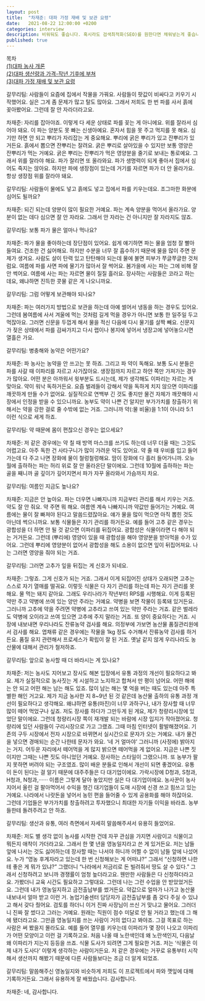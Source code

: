 ```yaml
---
layout: post
title:  "차재준: 대파 가정 재배 및 보관 요령"
date:   2021-08-22 12:00:00 +0200
categories: interview
description: 비워둬도 좋습니다. 혹시라도 검색최적화(SEO)를 원한다면 채워넣는게 좋습니다.
published: true
---
```

목차  
[(1)대파 농사 개론](https://pakiuki.github.io/interview/2021/08/22/farmingscallion1.html)  
[(2)대파 생산량과 가격-작년 기후에 부쳐](https://pakiuki.github.io/interview/2021/08/22/farmingscallion2.html)  
[(3)대파 가정 재배 및 보관 요령](https://pakiuki.github.io/interview/2021/08/22/farmingscallion3.html)   


갈무리팀: 사람들이 요즘에 집에서 작물을 가꿔요. 사람들이 팟값이 비싸다고 키우기 시작했어요. 실은 그게 좀 문제가 많고 탈도 많아요. 그래서 저희도 한 번 파를 사서 흙에 꽂아봤어요. 그런데 잘 안 자라더라고요.
 
차재준: 자리를 잡아야죠. 이렇게 다 세운 상태로 파를 꽂는 게 아니에요. 위를 잘라서 심어야 돼요. 이 파는 양분도 못 빠는 신생아예요. 혼자서 힘을 못 주고 먹지를 못 해요. 심기만 하면 안 되고 뿌리가 자리잡는 게 중요해요. 뿌리에 굵은 뿌리가 있고 잔뿌리가 있거든요. 흙에서 뽑으면 잔뿌리는 잘려요. 굵은 뿌리로 살아있을 수 있지만 보통 영양은 잔뿌리가 먹는 거예요. 굵은 뿌리는 잔뿌리가 먹은 영양분을 줄기로 보내는 통로예요. 그래서 위를 잘라야 해요. 파가 잘리면 또 올라와요. 파가 생명력이 되게 좋아서 집에서 심어도 죽지는 않아요. 하지만 파에 생장점이 있는데 거기를 자르면 파가 더 안 올라가요. 항상 생장점 위를 잘라야 돼요.

갈무리팀: 사람들이 물에도 넣고 흙에도 넣고 집에서 파를 키우는데요. 조그마한 화분에 심어도 될까요?

차재준: 되긴 되는데 양분이 많이 필요한 거예요. 파는 계속 양분을 먹어서 올라가요. 양분이 없는 데다 심으면 잘 안 자라요. 그래서 안 자라는 건 아니지만 잘 자라지도 않죠.

갈무리팀: 보통 파가 물은 얼마나 먹나요?
 
차재준: 파가 물을 좋아하는데 장단점이 있어요. 쉽게 얘기하면 파는 물을 엄청 잘 빨아들여요. 건조한 건 싫어해요. 하지만 수분을 너무 잘 흡수하기 때문에 물을 많이 주면 문제가 생겨요. 사람도 살이 탄력 있고 탄탄해야 되는데 물에 불면 피부가 쭈글쭈글한 것처럼요. 여름에 파를 사면 파에 물기가 많아서 잘 썩어요. 봄가을에 사는 파는 그에 비해 잘 안 썩어요. 여름에 사는 파는 자르면 물이 질질 흘러요. 장사하는 사람들은 코라고 하는데요, 왜냐하면 진득한 콧물 같은 게 나오니까요.
 
갈무리팀: 그럼 어떻게 보관해야 되나요?
 
차재준: 파는 여러가지 방법으로 보관을 하는데 아예 썰어서 냉동을 하는 경우도 있어요. 그런데 봄여름에 사서 겨울에 먹는 것처럼 길게 먹을 경우가 아니면 보통 한 일주일 두고 먹잖아요. 그러면 신문을 두껍게 해서 물을 적신 다음에 다시 물기를 살짝 빼요. 신문지가 젖은 상태에서 파를 감싸가지고 다시 랩이나 봉지에 넣어서 냉장고에 넣어놓으시면 열흘은 가요.
 
갈무리팀: 병충해와 농약은 어떤가요?
 
차재준: 파 농사는 농약을 안 쓰고는 못 하죠. 그리고 파 약이 독해요. 보통 도시 분들은 파를 사갈 때 이파리를 자르고 사가잖아요. 생장점까지 자르고 하얀 쪽만 가져가는 경우가 많아요. 어떤 분은 아까워서 윗부분도 드시는데, 제가 생각해도 이파리는 자르는 게 맞아요. 약이 워낙 독하거든요. 
요즘 벌레들이 강해서 약을 독하게 치지 않으면 이파리를 깨끗하게 만들 수가 없어요. 실질적으로 연백부 긴 것도 좋지만 물건 자체가 깨끗해야 시장에서 인정을 받을 수 있으니까요. 농부도 약이 나쁜 건 알지만 부가가치를 창출하기 위해서는 약을 강한 걸로 줄 수밖에 없는 거죠. 그러니까 약(:물 비율)을 1:1이 아니라 5:1 이런 식으로 세게 하죠.
 
갈무리팀: 약 때문에 몸이 편찮으신 경우는 없으세요?
 
차재준: 저 같은 경우에는 약 칠 때 방역 마스크를 쓰기도 하는데 너무 더울 때는 그것도 어렵고요. 아주 독한 건 사타구니가 많이 가려운 약도 있어요. 약 줄 때 우비를 입고 들어가는데 다 주고 나면 장화에 물이 철렁철렁해요. 땀이 장화에 다 흘러 들어가니까. 오뉴월에 출하하는 파는 허리 위로 잘 안 올라온단 말이에요. 그런데 10월에 출하하는 파는 골을 째니까 골 깊이가 깊어지면서 파가 자꾸 올라와서 가슴까지 차요. 
 
갈무리팀: 여름인 지금도 높나요?
 
차재준: 지금은 안 높아요. 파는 더우면 나빠지니까 지금부터 관리를 해서 키우는 거죠. 약도 잘 안 줘요. 약 주면 뭐 해요. 여름엔 계속 나빠지니까 약값만 들어가는 거예요. 여름에는 물이 잘 빠져야 된다고 말씀드렸잖아요. 얘가 물을 많이 먹으면 아직 뽑힌 것도 아닌데 썩으니까요.
보통 식물들은 자기 관리를 하거든요. 예를 들어 고추 같은 경우는 광합성을 더 하면 안 될 것 같으면 이파리를 뒤집어요. 광합성은 식물이라면 다 해야 되는 거거든요. 그런데 (뿌리에) 영양이 있을 때 광합성을 해야 영양분을 받아먹을 수가 있어요. 그런데 뿌리에 영양분이 없어서 광합성을 해도 소용이 없으면 잎이 뒤집어져요. 나는 그러면 영양을 줘야 되는 거죠.
 
갈무리팀: 그러면 고추가 잎을 뒤집는 게 신호가 되네요.
 
차재준: 그렇죠. 그게 신호가 되는 거죠. 그래서 이게 되집어진 상태가 오래되면 고추는 스스로 자기 열매를 떨궈요. 이렇듯 식물은 다 자기 관리를 하는데 파는 자기 관리를 못 해요. 물 먹는 돼지 같아요.
그래도 우리나라가 작년부터 RPS를 시행해요. 이게 등록된 약만 주고 약병에 쓰여 있는 양만 주라는 거예요. 약병을 보면 작물이 등록돼 있거든요. 그러니까 고추에 약을 주려면 약병에 고추라고 쓰여 있는 약만 주라는 거죠. 같은 벌레라도 약병에 오이라고 쓰여 있으면 고추에 주지 말라는 거죠. 또 양이 중요하다는 거죠. 시장에 내보내면 우리나라도 잔류농약 검사를 해요. 의정부에 가보면 농산물 품질관리원에서 검사를 해요. 엽채류 같은 경우에는 작물을 1kg 정도 수거해서 잔류농약 검사를 하거든요. 품질 유지 관련해서 프로세스가 확립이 잘 된 거죠. 옛날 같지 않게 우리나라도 농산물에 대해서 관리가 철저하죠.
 
갈무리팀: 앞으로 농사할 때 더 바라시는 게 있나요?
 
차재준: 저는 농사도 지어보고 장사도 해본 입장에서 유통 과정의 개선이 필요하다고 봐요. 제가 실질적으로 농사짓는 게 시설하고 노지하고 합쳐서 만 평이 넘어요. 어떤 해에는 안 되고 어떤 해는 남는 해도 있죠. 많이 남는 해는 몇 억을 버는 때도 있는데 아주 특별한 해인 거고요. 제가 지금 농사한 지 8~9년 된 것 같은데 농산물 출하의 유통 과정 개선이 필요하다고 생각해요. 왜냐하면 유통(마진)이 너무 과하구나, 내가 장사할 때 너무 많이 떼어 먹었구나 싶죠.
저도 장사를 하다가 그만두게 된 게요, 제가 청량리시장에 있었단 말이에요. 그런데 청량리시장 쪽이 재개발 되는 바람에 시장 입지가 작아졌어요. 청량리에 있던 사람들이 구리시장으로 가고 그랬죠. 그때 마침 인터넷이 활발해졌어요. 기존의 구두 시장에서 전자 시장으로 바뀌면서 실시간으로 문자가 오는 거예요. 내가 물건을 넣으면 경매되는 순간 나한테 문자가 와요. ‘네 거 얼마야’ 그러니까 (사정에) 밝아지는 거지. 어두운 자리에서 떼어먹을 게 많지 밝으면 떼어먹을 게 없어요. 지금은 나쁜 짓이지만 그때는 나쁜 짓도 아니었던 거예요. 장사하는 스타일이 그랬으니까. 또 농부가 팔지 못하면 버려야 되는 구조였죠. 많이 배운 분들로 인해서 개선이 되면 좋겠어요.
유통이 돈이 된다는 걸 알기 때문에 대주주들은 다 대기업이에요. 가락시장에 D청과, S청과, H청과, N청과,······ 이름은 그렇게 달아 놓았지만 실은 다 대기업이에요. 농사꾼이 농사지어서 올린 걸 팔아먹어서 수익을 챙긴 대기업들이 도매 시장에 신경 쓰고 힘쓰고 있는 거예요. 나라에서 나랏돈을 넣어서 농민 편을 들어줄 수 있게 공용화를 해야 하잖아요. 그런데 기업들은 부가가치를 창출하려고 투자했으니 최대한 자기들 이익을 바라죠. 농부들한테 돌려주려고 안 하죠.
 
갈무리팀: 생산과 유통, 여러 측면에서 자세히 말씀해주셔서 유용히 들었어요.
 
차재준: 저도 별 생각 없이 농사를 시작한 건데 자꾸 관심을 가지면 사람이고 식물이고 뭐든지 애착이 가더라고요. 그래서 한 몇 년을 영농일지라고 쓴 게 있거든요. 저는 남들 앞에 나서는 것도 싫어하는데 장사할 때는 나서야 하니까 어쩔 수 없이 남들 앞에 나섰어요. 누가 “영농 후계자라고 있는데 한 번 신청해보는 게 어떠냐?” 그래서 “신청하면 나한테 좋은 게 뭐가 있냐?” 그랬더니 “나라에서 저금리로 돈 빌려줘서 땅도 살 수 있다.” 그래서 신청하려고 보니까 경쟁률이 엄청 높더라고요. 웬만한 사람들은 다 신청하더라고요. 가봤더니 교육 시간도 필요하고 그렇대요. 그런데 나는 그런 수업을 안 받았었거든요. 
그런데 내가 영농일지하고 금전출납부를 썼거든요. 약값으로 얼마가 나가고 농산물 내보내서 얼마 받고 이런 거. 농업기술센터 담당자가 금전출납부를 좀 갖다 주실 수 있냐고 해서 갖다 줬어요. 검토를 하더니 이거 진짜 사장님이 쓰신 거 맞냐고 물어요. 그러더니 진짜 잘 썼다고 그러는 거예요. 원래는 직원이 점수 미달로 안 될 거라고 했는데 그 해에 됐더라고요. 그만큼 영농일지를 쓰는 사람이 거의 없다고 봐야죠. 그걸 목표로 하는 사람은 써 봤을지 몰라도요. 
예를 들어 열무를 키우는데 이파리가 몇 장이 나오고 이파리가 어떤 모양이고 이런 걸 기록하고요. 처음 나올 때 노란색인데 왜 노란색인지, 다음날 왜 이파리가 지는지 등등을 쓰죠. 식물 도사가 되려면 그게 필요한 거죠. 저는 ‘식물은 이제 내가 도사다’ 이렇게 생각하는 사람이거든요. 저 같은 경우에는 거꾸로 유통부터 시작해서 생산까지 해봤기 때문에 다른 사람들보다는 조금 더 알게 되었죠.
 
갈무리팀: 말씀해주신 영농일지와 비슷하게 저희도 이 프로젝트에서 파와 깻잎에 대해 기록하거든요. 그래서 유용하게 잘 배웠습니다. 감사합니다.
 
차재준: 네, 감사합니다.

  
  